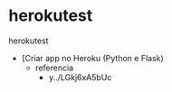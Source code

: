 # herokutest
herokutest


- [Criar app no Heroku (Python e Flask)
  - referencia
    - y../LGkj6xA5bUc
